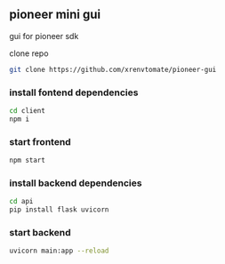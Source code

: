 ## pioneer mini gui
gui for pioneer sdk

clone repo
```bash
git clone https://github.com/xrenvtomate/pioneer-gui
```

### install fontend dependencies
```bash
cd client
npm i
```
### start frontend
```bash
npm start
```

### install backend dependencies
```bash
cd api
pip install flask uvicorn
```

### start backend
```bash
uvicorn main:app --reload 
```